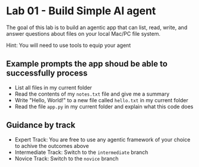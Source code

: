 # Lab 01 - Build Simple AI agent
The goal of this lab is to build an agentic app that can list, read, write, and answer questions about files on your local Mac/PC file system.

Hint: You will need to use tools to equip your agent

## Example prompts the app shoud be able to successfully process
- List all files in my current folder
- Read the contents of my `notes.txt` file and give me a summary
- Write "Hello, World!" to a new file called `hello.txt` in my current folder
- Read the file `app.py` in my current folder and explain what this code does

## Guidance by track

- Expert Track: You are free to use any agentic framework of your choice to achive the outcomes above
- Intermediate Track: Switch to the `intermediate` branch
- Novice Track: Switch to the `novice` branch